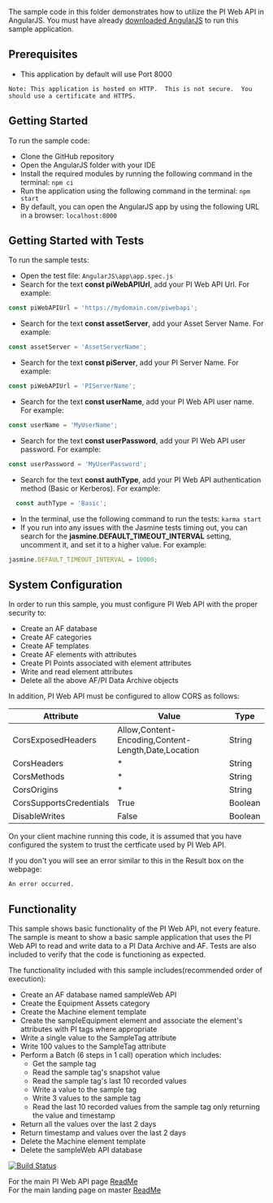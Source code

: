 The sample code in this folder demonstrates how to utilize the PI Web API in AngularJS. You must have already [downloaded AngularJS](https://angularjs.org/) to run this sample application.  

Prerequisites
-------------
 - This application by default will use Port 8000

```
Note: This application is hosted on HTTP.  This is not secure.  You should use a certificate and HTTPS.
```

Getting Started
------------

To run the sample code:
- Clone the GitHub repository
- Open the AngularJS folder with your IDE
- Install the required modules by running the following command in the terminal:  ```npm ci```
- Run the application using the following command in the terminal:  ```npm start```
- By default, you can open the AngularJS app by using the following URL in a browser:  ```localhost:8000```

Getting Started with Tests
------------

To run the sample tests:
- Open the test file:  ```AngularJS\app\app.spec.js```
- Search for the text __const piWebAPIUrl__, add your PI Web API Url.  For example:  

```javascript
const piWebAPIUrl = 'https://mydomain.com/piwebapi';
```

- Search for the text __const assetServer__, add your Asset Server Name.  For example:  

```javascript
const assetServer = 'AssetServerName';
```

- Search for the text __const piServer__, add your PI Server Name.  For example:

```javascript
const piWebAPIUrl = 'PIServerName';
```

- Search for the text __const userName__, add your PI Web API user name.  For example:  

```javascript
const userName = 'MyUserName';
```

- Search for the text __const userPassword__, add your PI Web API user password.  For example:  

```javascript
const userPassword = 'MyUserPassword';
```
- Search for the text __const authType__, add your PI Web API authentication method (Basic or Kerberos).  For example:

```javascript
  const authType = 'Basic';
  ```
  
- In the terminal, use the following command to run the tests:   ```karma start```
- If you run into any issues with the Jasmine tests timing out, you can search for the __jasmine.DEFAULT_TIMEOUT_INTERVAL__ setting, uncomment it, and set it to a higher value.  For example:
```typescript
jasmine.DEFAULT_TIMEOUT_INTERVAL = 10000;
``` 

System Configuration
----------------------------

In order to run this sample, you must configure PI Web API with the proper security to:
- Create an AF database
- Create AF categories
- Create AF templates
- Create AF elements with attributes
- Create PI Points associated with element attributes
- Write and read element attributes
- Delete all the above AF/PI Data Archive objects


In addition, PI Web API must be configured to allow CORS as follows:  

Attribute|Value|Type
------|------------|---
CorsExposedHeaders|Allow,Content-Encoding,Content-Length,Date,Location|String
CorsHeaders|*|String
CorsMethods|*|String
CorsOrigins|*|String
CorsSupportsCredentials|True|Boolean
DisableWrites|False|Boolean


On your client machine running this code, it is assumed that you have configured the system to trust the certficate used by PI Web API.

If you don't you will see an error similar to this in the Result box on the webpage:

```
An error occurred. 
```

Functionality
------------

This sample shows basic functionality of the PI Web API, not every feature. The sample is meant to show a basic sample application that uses the PI Web API to read and write data to a PI Data Archive and AF. Tests are also included to verify that the code is functioning as expected.

The functionality included with this sample includes(recommended order of execution):
- Create an AF database named sampleWeb API
- Create the Equipment Assets category
- Create the Machine element template
- Create the sampleEquipment element and associate the element's attributes with PI tags where appropriate
- Write a single value to the SampleTag attribute
- Write 100 values to the SampleTag attribute
- Perform a Batch (6 steps in 1 call) operation which includes:  
  - Get the sample tag  
  - Read the sample tag's snapshot value  
  - Read the sample tag's last 10 recorded values  
  - Write a value to the sample tag  
  - Write 3 values to the sample tag  
  - Read the last 10 recorded values from the sample tag only returning the value and timestamp
- Return all the values over the last 2 days
- Return timestamp and values over the last 2 days
- Delete the Machine element template
- Delete the sampleWeb API database

[![Build Status](https://osisoft.visualstudio.com/NOC/_apis/build/status/PI%20Web%20API%20(AngularJS)?branchName=dev)](https://osisoft.visualstudio.com/NOC/_build/latest?definitionId=4657&branchName=dev)

For the main PI Web API page [ReadMe](../)  
For the main landing page on master [ReadMe](https://github.com/osisoft/OSI-Samples)
